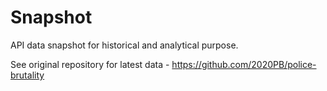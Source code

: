 # Snapshot
API data snapshot for historical and analytical purpose.

See original repository for latest data - https://github.com/2020PB/police-brutality
